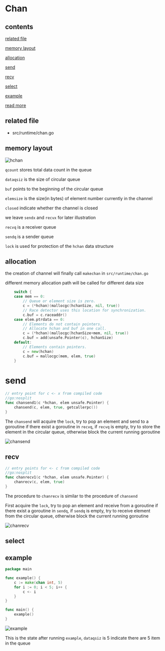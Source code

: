 # Chan

## contents

[related file](#related-file)

[memory layout](#memory-layout)

[allocation](#allocation)

[send](#send)

[recv](#recv)

[select](#select)

[example](#example)

[read more](#read-more)



## related file

* src/runtime/chan.go

## memory layout

![hchan](./hchan.png)

`qcount` stores total data count in the queue

`dataqsiz` is the size of circular queue

`buf` points to the beginning of the circular queue

`elemsize` is the size(in bytes) of element number currently in the channel

`closed` indicate whether the channel is closed

we leave `sendx` and `recvx` for later illustration

`recvq` is a receiver queue

`sendq` is a sender queue

`lock` is used for protection of the `hchan` data structure

## allocation

the creation of channel will finally call `makechan` in `src/runtime/chan.go`

different memory allocation path will be called for different data size

```go
	switch {
	case mem == 0:
		// Queue or element size is zero.
		c = (*hchan)(mallocgc(hchanSize, nil, true))
		// Race detector uses this location for synchronization.
		c.buf = c.raceaddr()
	case elem.ptrdata == 0:
		// Elements do not contain pointers.
		// Allocate hchan and buf in one call.
		c = (*hchan)(mallocgc(hchanSize+mem, nil, true))
		c.buf = add(unsafe.Pointer(c), hchanSize)
	default:
		// Elements contain pointers.
		c = new(hchan)
		c.buf = mallocgc(mem, elem, true)
	}
```

# send

```go
// entry point for c <- x from compiled code
//go:nosplit
func chansend1(c *hchan, elem unsafe.Pointer) {
	chansend(c, elem, true, getcallerpc())
}
```

The `chansend` will acquire the `lock`, try to pop an element and send to a goroutine if there exist a goroutine in `recvq`, if `recvq` is empty, try to store the element in the circular queue, otherwise block the current running goroutine

![chansend](./chansend.png)

## recv

```go
// entry points for <- c from compiled code
//go:nosplit
func chanrecv1(c *hchan, elem unsafe.Pointer) {
	chanrecv(c, elem, true)
}
```

The procedure to `chanrecv` is similar to the procedure of `chansend`

First acquire the `lock`, try to pop an element and receive from a goroutine if there exist a goroutine in `sendq`, if `sendq` is empty, try to receive element from the circular queue, otherwise block the current running goroutine

![chanrecv](./chanrecv.png)

## select

## example

```go
package main

func example() {
	c := make(chan int, 5)
	for i := 0; i < 5; i++ {
		c <- i
	}
}

func main() {
	example()
}
```

![example](./example.png)

This is the state after running `example`, `dataqsiz` is 5 indicate there are 5 item in the queue

